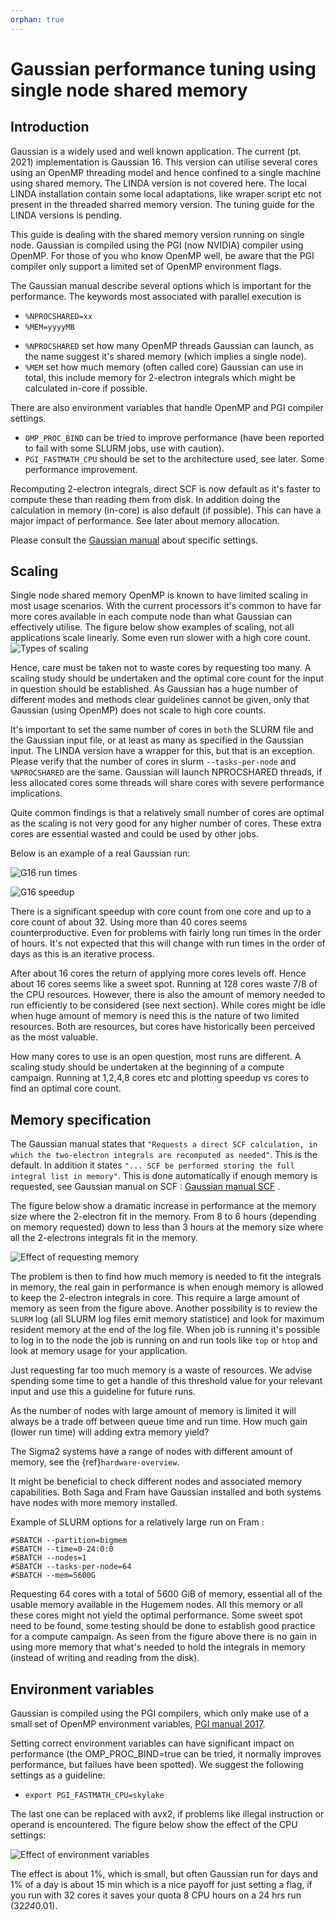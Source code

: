 ```yaml
---
orphan: true
---
```


# Gaussian performance tuning using single node shared memory

## Introduction
Gaussian is a widely used and well known application. The current (pt. 2021)
implementation is Gaussian 16. This version can utilise several cores
using an OpenMP threading model and hence confined to a single machine using
shared memory. The LINDA version is not covered here. The local LINDA installation
contain some local adaptations, like wraper script etc not present in the
threaded sharred memory version. The tuning guide for the LINDA versions is pending.

This guide is dealing with the shared memory version running on single node.
Gaussian is compiled using the PGI (now NVIDIA) compiler using OpenMP.
For those of you who know OpenMP well, be aware that the PGI compiler only support a
limited set of OpenMP environment flags.

The Gaussian manual describe several options which is important for the performance.
The keywords most associated with parallel execution is
- `%NPROCSHARED=xx`
- `%MEM=yyyyMB`

* `%NPROCSHARED` set how many OpenMP threads Gaussian can launch, as the name
suggest it's shared memory (which implies a single node).
*  `%MEM` set how much memory (often called core) Gaussian can use in total, this include
memory for 2-electron integrals which might be calculated in-core if possible.


There are also environment variables that handle OpenMP and PGI compiler settings.
* `OMP_PROC_BIND` can be tried to improve performance (have been reported to fail with some SLURM jobs,
use with caution).
* `PGI_FASTMATH_CPU` should be set to the architecture used, see later. Some performance improvement.

Recomputing 2-electron integrals, direct SCF is now default as it's faster to
compute these than reading them from disk. In addition doing the calculation
in memory (in-core) is also default (if possible). This can have a major
impact of performance. See later about memory allocation.

Please consult the [Gaussian manual](https://gaussian.com) about specific settings.


## Scaling
Single node shared memory OpenMP is known to have limited scaling in most usage scenarios.
With the current processors it's common to have far more cores available in
each compute node than what Gaussian can effectively utilise. The figure below
show examples of scaling, not all applications scale linearly. Some even run
slower with a high core count.
![Types of scaling](figures/scaling.png "Types of scaling")

Hence, care must be taken not to waste cores by requesting too many.
A scaling study should be undertaken and the optimal core count for the input
in question should be established. As Gaussian has a huge number of
different modes and methods clear guidelines cannot be given, only that
Gaussian (using OpenMP) does not scale to high core counts.

It's important to set the same number of cores in `both` the SLURM file and the
Gaussian input file, or at least as many as specified in the Gaussian input.
The LINDA version have a wrapper for this, but that is an exception. Please verify
that the number of cores in slurm `--tasks-per-node` and `%NPROCSHARED` are the same.
Gaussian will launch NPROCSHARED threads, if less allocated cores
some threads will share cores with severe performance implications.

Quite common findings is that a relatively small number of cores are
optimal as the scaling is not very good for any higher number of cores.
These extra cores are essential wasted and could be used by other jobs.

Below is an example of a real Gaussian run:

![G16 run times](figures/g16-runtimes.png "G16 run times")

![G16 speedup](figures/g16-speedup.png "G16 speedup")

There is a significant speedup with core count from one core and up to
a core count of about 32. Using more than 40 cores seems counterproductive.
Even for problems with fairly long run times in the order of hours. It's not
expected that this will change with run times in the order of days as this is
an iterative process.

After about 16 cores the return of applying more cores levels
off. Hence about 16 cores seems like a sweet spot. Running at 128
cores waste 7/8 of the CPU resources. However, there is also the
amount of memory needed to run efficiently to be considered (see next
section).  While cores might be idle when huge amount of memory is
need this is the nature of two limited resources. Both are resources,
but cores have historically been perceived  as the most valuable.

How many cores to use is an open question, most runs are different. A scaling study
should be undertaken at the beginning of a compute campaign. Running at 1,2,4,8 cores etc
and plotting speedup vs cores to find an optimal core count.

## Memory specification
The Gaussian manual states that `"Requests a direct SCF calculation, in
which the two-electron integrals are recomputed as needed"`. This is
the default. In addition it states `"... SCF be performed storing the full
integral list in memory"`. This is done automatically if enough memory is requested,
see Gaussian manual on SCF : [Gaussian manual SCF](https://gaussian.com/scf/) .

The figure below show a dramatic increase in performance at the memory size
where the 2-electron fit in the memory. From 8 to 6 hours (depending on
memory requested) down to less than 3 hours at the memory size where
all the 2-electrons integrals fit in the memory.

![Effect of requesting memory](figures/g16-mem.png "Performance and memory requested")

The problem is then to find how much memory is needed to fit the integrals in memory, the real gain
in performance is when enough memory is allowed to keep the 2-electron integrals in core.
This require a large amount of memory as seen from the figure above.
Another possibility is to review the `SLURM` log (all SLURM log files emit memory statistice)
and look for maximum resident memory at the end of the log file. When job is running it's possible
to log in to the node the job is running on and run tools like `top` or `htop` and look at
memory usage for your application.

Just requesting far too much memory is a waste of resources.
We advise spending some time to get a handle of this threshold value
for your relevant input and use this a guideline for future runs.

As the number of nodes with large amount of memory is limited it will
always be a trade off between queue time and run time. How much gain
(lower run time) will adding extra memory yield?

The Sigma2 systems have a range of nodes with different amount of
memory, see the {ref}`hardware-overview`.

It might be beneficial to check different nodes and associated
memory capabilities. Both Saga and Fram have Gaussian installed and both systems
have nodes with more memory installed.

Example of SLURM options for a relatively large run on Fram :
```
#SBATCH --partition=bigmem
#SBATCH --time=0-24:0:0
#SBATCH --nodes=1
#SBATCH --tasks-per-node=64
#SBATCH --mem=5600G
```
Requesting 64 cores with a total of 5600 GiB of memory, essential all of the usable
memory available in the Hugemem nodes. All this memory or all these cores might not
yield the optimal performance. Some sweet spot need to be found, some testing should be done
to establish good practice for a compute campaign. As seen from the figure above there is no gain
in using more memory that what's needed to hold the integrals in memory (instead of writing and reading from the disk).

## Environment variables
Gaussian is compiled using the PGI compilers, which only make use of a
small set of OpenMP environment variables,
[PGI manual 2017](https://www.pgroup.com/resources/docs/17.10/x86/pgi-user-guide/index.htm#openmp-env-vars).

Setting correct environment variables can have significant impact on
performance (the OMP_PROC_BIND=true can be tried, it normally improves performance, but failues have been spotted).
We suggest the following settings as a guideline:
- `export PGI_FASTMATH_CPU=skylake`

The last one can be replaced with avx2, if problems like illegal instruction or operand is encountered.
The figure below show the effect of the CPU settings:

![Effect of environment variables](figures/g16-cpu-settings.png "Effect of setting environment variable for CPU")

The effect is about 1%, which is small, but often Gaussian run for days and 1% of a day is about 15 min which is a nice
payoff for just setting a flag, if you run with 32 cores it saves your quota 8 CPU hours on a 24 hrs run (32*24*0.01).



